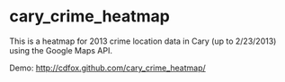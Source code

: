 cary_crime_heatmap
==================
This is a heatmap for 2013 crime location data in Cary (up to 2/23/2013)
using the Google Maps API.

Demo: http://cdfox.github.com/cary_crime_heatmap/